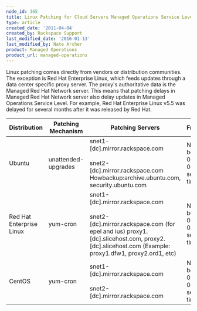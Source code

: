 ```yaml
---
node_id: 365
title: Linux Patching for Cloud Servers Managed Operations Service Level
type: article
created_date: '2011-04-04'
created_by: Rackspace Support
last_modified_date: '2016-01-13'
last_modified_by: Nate Archer
product: Managed Operations
product_url: managed-operations
---
```


Linux patching comes directly from vendors or distribution communities. The exception is Red Hat Enterprise Linux, which feeds updates through a data center specific proxy server. The proxy's authoritative data is the Managed Red Hat Network server. This means that patching delays in Managed Red Hat Network server also delay updates in Managed Operations Service Level. For example, Red Hat Enterprise Linux v5.5 was delayed for several months after it was released by Red Hat.

| Distribution | Patching Mechanism  | Patching Servers | Frequency | Configuration |
| ------------ | ------------------- | ---------------- | --------- | ------------- |
| Ubuntu | unattended-upgrades | snet1-[dc].mirror.rackspace.com </br></br> snet2-[dc].mirror.rackspace.com Howbackup:archive.ubuntu.com, security.ubuntu.com | Nightly between 0000 and 0400 server time | /etc/apt/apt.conf.d/02periodic </br></br> /etc/apt/apt.conf.d/50unattended-upgrades |
| Red Hat Enterprise Linux | yum-cron | snet1-[dc].mirror.rackspace.com </br></br> snet2-[dc].mirror.rackspace.com (for epel and ius) proxy1.[dc].slicehost.com, proxy2.[dc].slicehost.com (Example: proxy1.dfw1, proxy2.ord1, etc) | Nightly between 0000 and 0400 server time | /etc/yum-cron </br></br> /etc/sysconfig/rhn/up2date |
| CentOS | yum-cron | snet1-[dc].mirror.rackspace.com </br></br> snet2-[dc].mirror.rackspace.com | Nightly between 0000 and 0400 server time | /etc/yum-cron |
